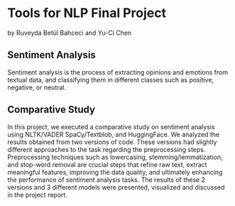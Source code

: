 # Tools for NLP Final Project

by Ruveyda Betül Bahceci and Yu-Ci Chen

## Sentiment Analysis

Sentiment analysis is the process of extracting opinions and emotions from textual data, and classifying them in different classes such as positive, negative, or neutral. 

## Comparative Study

In this project, we executed a comparative study on sentiment analysis using NLTK/VADER SpaCy/Textblob, and HuggingFace. We analyzed the results obtained from two versions of code. These versions had slightly different approaches to the task regarding the preprocessing steps. Preprocessing techniques such as lowercasing, stemming/lemmatization, and stop-word removal are crucial steps that refine raw text, extract meaningful features, improving the data quality, and ultimately enhancing the performance of sentiment analysis tasks. The results of these 2 versions and 3 different models were presented, visualized and discussed in the project report.


